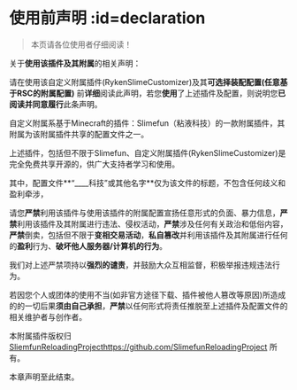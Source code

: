 # 使用前声明 :id=declaration

>本页请各位使用者仔细阅读！

关于**使用该插件及其附属**的相关声明：  

请在使用该自定义附属插件(RykenSlimeCustomizer)及其**可选择装配配置(任意基于RSC的附属配置)** 前**详细**阅读此声明，若您**使用**了上述插件及配置，则说明您**已阅读并同意履行**此条声明。  

自定义附属系基于Minecraft的插件：Slimefun（粘液科技）的一款附属插件，其附属为该附属插件共享的配置文件之一。  

上述插件，包括但不限于Slimefun、自定义附属插件(RykenSlimeCustomizer)是完全免费共享开源的，供广大支持者学习和使用。  

其中，配置文件**“____科技”或其他名字**仅为该文件的标题，不包含任何歧义和盈利牵涉，  

请您**严禁**利用该插件与使用该插件的附属配置宣扬任意形式的负面、暴力信息，**严禁**利用该插件及其附属进行违法、侵权活动，**严禁**涉及任何有关政治和低俗内容，**严禁**倒卖，包括但不限于**变相交易活动**，**私自篡改**并利用该插件及其附属进行任何的**盈利**行为、**破坏他人服务器/计算机的行为**。  

我们对上述严禁项持以**强烈的谴责**，并鼓励大众互相监督，积极举报违规违法行为。  

若因您个人或团体的使用不当(如非官方途径下载、插件被他人篡改等原因)所造成的的一切后果**须由自己承担**，**严禁**以任何形式将责任推脱至上述插件及配置文件的相关维护者与创作者。  

本附属插件版权归 [SliemfunReloadingProject](https://github.com/SlimefunReloadingProject)https://github.com/SlimefunReloadingProject 所有。

本章声明至此结束。  
